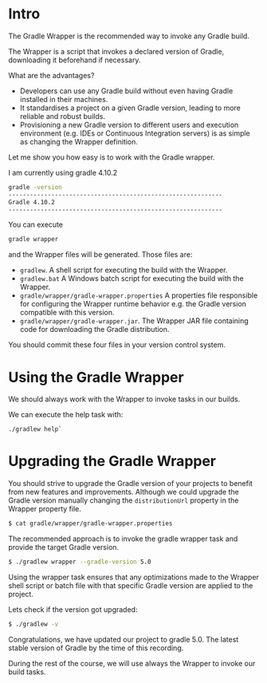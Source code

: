 # Intro

The Gradle Wrapper is the recommended way to invoke any Gradle build. 

The Wrapper is a script that invokes a declared version of Gradle, downloading it beforehand if necessary. 

What are the advantages?

- Developers can use any Gradle build without even having Gradle installed in their machines. 
- It standardises a project on a given Gradle version, leading to more reliable and robust builds.
- Provisioning a new Gradle version to different users and execution environment (e.g. IDEs or Continuous Integration servers) is as simple as changing the Wrapper definition. 

Let me show you how easy is to work with the Gradle wrapper.

<!-- Shows MacOS terminal -->

I am currently using gradle 4.10.2

```bash
gradle -version
------------------------------------------------------------
Gradle 4.10.2
------------------------------------------------------------
```

You can execute 

```bash
gradle wrapper
```

and the Wrapper files will be generated. Those files are:

- `gradlew`. A shell script for executing the build with the Wrapper.
- `gradlew.bat` A Windows batch script for executing the build with the Wrapper.
- `gradle/wrapper/gradle-wrapper.properties` A properties file responsible for configuring the Wrapper runtime behavior e.g. the Gradle version compatible with this version.
- `gradle/wrapper/gradle-wrapper.jar`. The Wrapper JAR file containing code for downloading the Gradle distribution.

You should commit these four files in your version control system. 

# Using the Gradle Wrapper

We should always work with the Wrapper to invoke tasks in our builds. 

We can execute the help task with:

```bash
./gradlew help`
```

# Upgrading the Gradle Wrapper

You should strive to upgrade the Gradle version of your projects to benefit from new features and improvements. Although we could upgrade the Gradle version manually changing the `distributionUrl` property in the Wrapper property file.  

<!-- Cat the gradle property and highlight the version --> 
```bash
$ cat gradle/wrapper/gradle-wrapper.properties
```

The recommended approach is to invoke the gradle wrapper task  and provide the target Gradle version. 

```bash
$ ./gradlew wrapper --gradle-version 5.0
```

Using the wrapper task ensures that any optimizations made to the Wrapper shell script or batch file with that specific Gradle version are applied to the project.

Lets check if the version got upgraded:

```bash
$ ./gradlew -v
```

Congratulations, we have updated our project to gradle 5.0. The latest stable version of Gradle by the time of this recording. 

During the rest of the course, we will use always the Wrapper to invoke our build tasks.